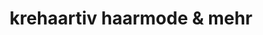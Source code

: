---
title: "krehaartiv haarmode & mehr"
url: /werlte/krehaartiv-haarmode-und-mehr/
shop: Friseur
---